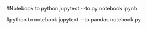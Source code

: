 #Notebook to python
jupytext --to py notebook.ipynb

#python to notebook
jupytext --to pandas notebook.py
